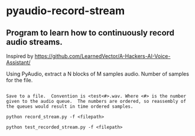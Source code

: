 # pyaudio-record-stream
## Program to learn how to continuously record audio streams.

Inspired by https://github.com/LearnedVector/A-Hackers-AI-Voice-Assistant/


Using PyAudio, extract a N blocks of M samples audio.  Number of samples for the file.

```<img width="497" alt="Screenshot 2023-02-09 at 11 11 02 PM" src="https://user-images.githubusercontent.com/4464787/217998813-548bd016-5fd0-41b2-b68c-04b853a55467.png">

Save to a file.  Convention is <test<#>.wav. Where <#> is the number given to the audio queue.  The numbers are ordered, so reassembly of the queues would result in time ordered samples.

python record_stream.py -f <filepath>
```

```
python test_recorded_stream.py -f <filepath>
```
